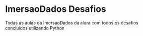 # ImersaoDados Desafios
Todas as aulas da ImersaoDados da alura com todos os desafios concluidos utilizando Python
